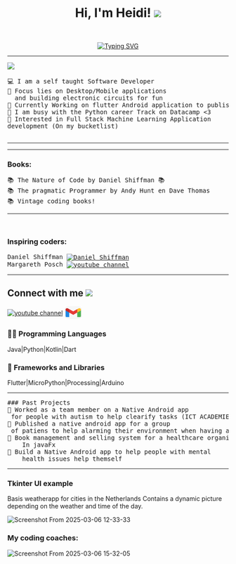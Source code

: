 <h1 align="center">
Hi, I'm Heidi!
	<a href="https://github.com/merlijne77" target="_self">
		<img src="https://media.giphy.com/media/hvRJCLFzcasrR4ia7z/giphy.gif" width="30">
	</a>
</h1>
<br/>
<p align="center">
	<a href="https://github.com/Merlijne77">
		<a href="https://git.io/typing-svg"><img src="https://readme-typing-svg.herokuapp.com?font=Fira+Code&pause=500&width=435&lines=Enthusiastic+hobby+dev;" alt="Typing SVG" /></a>
	</a>
</p>

<hr>

![](https://api.visitorbadge.io/api/VisitorHit?user=merlijne77&repo=github-visitors-badge&countColor=%237B1E7A)

<pre>
💻 I am a self taught Software Developer 
📝 Focus lies on Desktop/Mobile applications
  and building electronic circuits for fun
🔭 Currently Working on flutter Android application to publish in Google Playstore in 2025
🌱 I am busy with the Python career Track on Datacamp <3
🚩 Interested in Full Stack Machine Learning Application 
development (On my bucketlist)
	</pre>
<hr>

<hr>

### Books:
<pre>
📚 The Nature of Code by Daniel Shiffman 📚 
📚 The pragmatic Programmer by Andy Hunt en Dave Thomas
📚 Vintage coding books!
<hr>
</pre>

### Inspiring coders:
<pre>
Daniel Shiffman <a href="https://thecodingtrain.com/"><img align="center" src="https://raw.githubusercontent.com/jmnote/z-icons/master/svg/google.svg" alt="Daniel Shiffman" height="30" width="40" /></a>
Margareth Posch <a href="https://www.youtube.com/@MargretPosch"><img align="center" src="https://raw.githubusercontent.com/rahuldkjain/github-profile-readme-generator/master/src/images/icons/Social/youtube.svg" alt="youtube channel" height="30" width="40" /></a>
</pre>
<hr>


## Connect with me <img src="https://media.giphy.com/media/iY8CRBdQXODJSCERIr/giphy.gif" width="30px">
<a href="https://www.youtube.com/@zielsurfen" target="blank"><img align="center" src="https://raw.githubusercontent.com/rahuldkjain/github-profile-readme-generator/master/src/images/icons/Social/youtube.svg" alt="youtube channel" height="30" width="40" /></a>
<a href="mailto:coding.aspie@gmail.com" target="blank"><img align="center" src="https://raw.githubusercontent.com/tandpfun/skill-icons/refs/heads/main/icons/Gmail-Light.svg" alt="Email" height="30" width="40" /></a>
    

### 👨‍💻 Programming Languages

Java|Python|Kotlin|Dart

### 🧰 Frameworks and Libraries

Flutter|MicroPython|Processing|Arduino


  </td>
  </tr>
</table>
<hr>

<pre>
### Past Projects
🚩 Worked as a team member on a Native Android app
 for people with autism to help clearify tasks (ICT ACADEMIE)
🚩 Published a native android app for a group
 of patiens to help alarming their environment when having an fysical attack 
🚩 Book management and selling system for a healthcare organisation. 
	In javaFx
🚩 Build a Native Android app to help people with mental 
	health issues help themself 
</pre>
<hr>


### Tkinter UI example

Basis weatherapp for cities in the Netherlands 
Contains a dynamic picture depending on the weather and time of the day.

![Screenshot From 2025-03-06 12-33-33](https://github.com/user-attachments/assets/ff14a376-8796-4a9b-8655-1c2e87035dfd)

### My coding coaches:


![Screenshot From 2025-03-06 15-32-05](https://github.com/user-attachments/assets/4961e40f-4194-47d7-94eb-4a2678379746)

